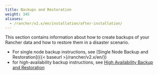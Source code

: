 ```yaml
---
title: Backups and Restoration
weight: 345
aliases:
  - /rancher/v2.x/en/installation/after-installation/
---
```

This section contains information about how to create backups of your Rancher data and how to restore them in a disaster scenario.

- For single node backup instructions, see [Single Node Backup and Restoration]({{< baseurl >}/rancher/v2.x/en/})
- for high-availability backup instructions, see [High Availability Backup and Restoration]()
